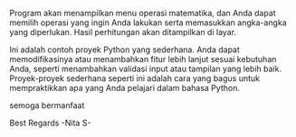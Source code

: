 Program akan menampilkan menu operasi matematika, dan Anda dapat memilih operasi yang ingin Anda lakukan serta memasukkan angka-angka yang diperlukan. Hasil perhitungan akan ditampilkan di layar.

Ini adalah contoh proyek Python yang sederhana. Anda dapat memodifikasinya atau menambahkan fitur lebih lanjut sesuai kebutuhan Anda, seperti menambahkan validasi input atau tampilan yang lebih baik. Proyek-proyek sederhana seperti ini adalah cara yang bagus untuk mempraktikkan apa yang Anda pelajari dalam bahasa Python.


semoga bermanfaat

Best Regards
-Nita S-